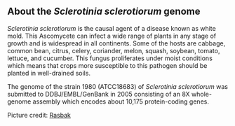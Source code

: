 About the *Sclerotinia sclerotiorum* genome
-------------------------------------------

*Sclerotinia sclerotiorum* is the causal agent of a disease known as
white mold. This Ascomycete can infect a wide range of plants in any
stage of growth and is widespread in all continents. Some of the hosts
are cabbage, common bean, citrus, celery, coriander, melon, squash,
soybean, tomato, lettuce, and cucumber. This fungus proliferates under
moist conditions which means that crops more susceptible to this
pathogen should be planted in well-drained soils.

The genome of the strain 1980 (ATCC18683) of *Sclerotinia sclerotiorum*
was submitted to DDBJ/EMBL/GenBank in 2005 consisting of an 8X
whole-genome assembly which encodes about 10,175 protein-coding genes.

Picture credit:
[Rasbak](http://en.wikipedia.org/wiki/File:Sclerotinia_sclerotiorum_at_Phaseolus_vulgaris,_scleroti%C3%ABnrot_stamsperzieboon.jpg "Sclerotinia sclerotiorum at Phaseolus vulgaris bushbean")
